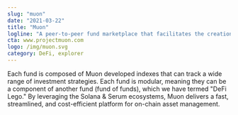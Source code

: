 ```yaml
---
slug: "muon"
date: "2021-03-22"
title: "Muon"
logline: "A peer-to-peer fund marketplace that facilitates the creation and management of Index Funds (ETFs)."
cta: www.projectmuon.com
logo: /img/muon.svg
category: DeFi, explorer
---
```


Each fund is composed of Muon developed indexes that can track a wide range of investment strategies. Each fund is modular, meaning they can be a component of another fund (fund of funds), which we have termed "DeFi Lego." By leveraging the Solana & Serum ecosystems, Muon delivers a fast, streamlined, and cost-efficient platform for on-chain asset management.
